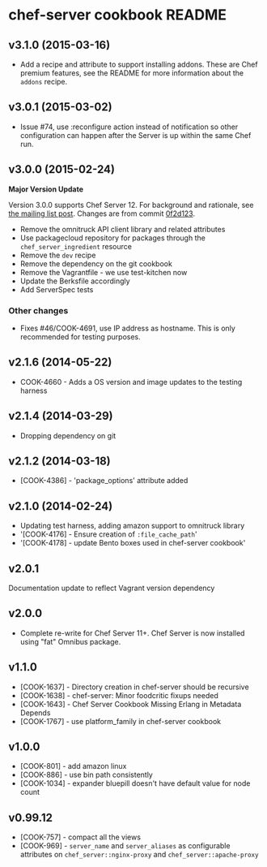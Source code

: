 chef-server cookbook README
==========================

v3.1.0 (2015-03-16)
-------------------

- Add a recipe and attribute to support installing addons. These are Chef premium features, see the README for more information about the `addons` recipe.

v3.0.1 (2015-03-02)
-------------------

- Issue #74, use :reconfigure action instead of notification so other configuration can happen after the Server is up within the same Chef run.

v3.0.0 (2015-02-24)
-------------------

**Major Version Update**

Version 3.0.0 supports Chef Server 12. For background and rationale, see [the mailing list post](http://lists.opscode.com/sympa/arc/chef/2015-02/msg00351.html). Changes are from commit [0f2d123](https://github.com/opscode-cookbooks/chef-server/commit/0f2d123ad9ebb40ac18fdabdeee2d66735604bbe).

* Remove the omnitruck API client library and related attributes
* Use packagecloud repository for packages through the `chef_server_ingredient` resource
* Remove the `dev` recipe
* Remove the dependency on the git cookbook
* Remove the Vagrantfile - we use test-kitchen now
* Update the Berksfile accordingly
* Add ServerSpec tests

### Other changes

* Fixes #46/COOK-4691, use IP address as hostname. This is only recommended for testing purposes.

v2.1.6 (2014-05-22)
-------------------

* COOK-4660 - Adds a OS version and image updates to the testing harness


v2.1.4 (2014-03-29)
-------------------
- Dropping dependency on git


v2.1.2 (2014-03-18)
-------------------
- [COOK-4386] - 'package_options' attribute added


v2.1.0 (2014-02-24)
-------------------
- Updating test harness, adding amazon support to omnitruck library
- '[COOK-4176] - Ensure creation of `:file_cache_path`'
- '[COOK-4178] - update Bento boxes used in chef-server cookbook'


v2.0.1
------
Documentation update to reflect Vagrant version dependency


v2.0.0
------
- Complete re-write for Chef Server 11+. Chef Server is now installed
  using "fat" Omnibus package.

v1.1.0
------
- [COOK-1637] - Directory creation in chef-server should be recursive
- [COOK-1638] - chef-server: Minor foodcritic fixups needed
- [COOK-1643] - Chef Server Cookbook Missing Erlang in Metadata Depends
- [COOK-1767] - use platform_family in chef-server cookbook

v1.0.0
------
- [COOK-801] - add amazon linux
- [COOK-886] - use bin path consistently
- [COOK-1034] - expander bluepill doesn't have default value for node count

v0.99.12
--------
- [COOK-757] - compact all the views
- [COOK-969] - `server_name` and `server_aliases` as configurable attributes on `chef_server::nginx-proxy` and `chef_server::apache-proxy`
